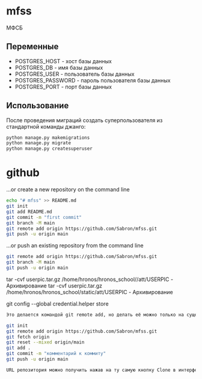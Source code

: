 # mfss

МФСБ




## Переменные
- POSTGRES_HOST - хост базы данных
- POSTGRES_DB - имя базы данных
- POSTGRES_USER - пользователь базы данных
- POSTGRES_PASSWORD - пароль пользователя базы данных
- POSTGRES_PORT - порт базы данных 
## Использование

После проведения миграций создать суперпользователя из стандартной команды джанго:
```bash
python manage.py makemigrations
python manage.py migrate
python manage.py createsuperuser
```

# github
…or create a new repository on the command line

```bash
echo "# mfss" >> README.md
git init
git add README.md
git commit -m "first commit"
git branch -M main
git remote add origin https://github.com/Sabron/mfss.git
git push -u origin main                       
```
…or push an existing repository from the command line

```bash
git remote add origin https://github.com/Sabron/mfss.git
git branch -M main
git push -u origin main
```

tar -cvf userpic.tar.gz /home/hronos/hronos_school//att/USERPIC  - Архивирование
tar -cvf userpic.tar.gz /home/hronos/hronos_school/static/att/USERPIC  - Архивирование


git config --global credential.helper store

```bash
Это делается командой git remote add, но делать её можно только на существующем репозитории, так что вам понадобится ещё и git init. Потом вам понадобится получить из репозитория коммиты командой git fetch и сделать git reset чтобы вносить свои изменения не с нуля, а начиная с головы репозитория.

git init
git remote add origin https://github.com/Sabron/mfss.git
git fetch origin
git reset --mixed origin/main
git add .
git commit -m "комментарий к коммиту"
git push -u origin main

URL репозитория можно получить нажав на ту самую кнопку Clone в интерфейсе github.
```